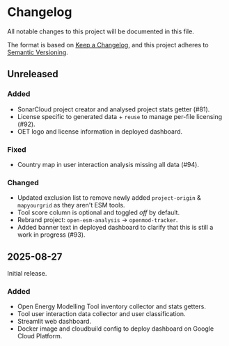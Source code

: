 <!--
SPDX-FileCopyrightText: openmod-tracker contributors

SPDX-License-Identifier: MIT
-->

<!---
Changelog headings can be any of:

Added: for new features.
Changed: for changes in existing functionality.
Deprecated: for soon-to-be removed features.
Removed: for now removed features.
Fixed: for any bug fixes.
Security: in case of vulnerabilities.

Release headings should be of the form:
## YEAR-MONTH-DAY
-->

# Changelog

All notable changes to this project will be documented in this file.

The format is based on [Keep a Changelog](https://keepachangelog.com/en/1.1.0/),
and this project adheres to [Semantic Versioning](https://semver.org/spec/v2.0.0.html).

## Unreleased

### Added

- SonarCloud project creator and analysed project stats getter (#81).
- License specific to generated data + `reuse` to manage per-file licensing (#92).
- OET logo and license information in deployed dashboard.

### Fixed

- Country map in user interaction analysis missing all data (#94).

### Changed

- Updated exclusion list to remove newly added `project-origin` & `mapyourgrid` as they aren't ESM tools.
- Tool score column is optional and toggled _off_ by default.
- Rebrand project: `open-esm-analysis` -> `openmod-tracker`.
- Added banner text in deployed dashboard to clarify that this is still a work in progress (#93).

## 2025-08-27

Initial release.

### Added

- Open Energy Modelling Tool inventory collector and stats getters.
- Tool user interaction data collector and user classification.
- Streamlit web dashboard.
- Docker image and cloudbuild config to deploy dashboard on Google Cloud Platform.
